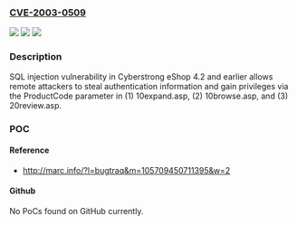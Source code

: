 ### [CVE-2003-0509](https://cve.mitre.org/cgi-bin/cvename.cgi?name=CVE-2003-0509)
![](https://img.shields.io/static/v1?label=Product&message=n%2Fa&color=blue)
![](https://img.shields.io/static/v1?label=Version&message=n%2Fa&color=blue)
![](https://img.shields.io/static/v1?label=Vulnerability&message=n%2Fa&color=brighgreen)

### Description

SQL injection vulnerability in Cyberstrong eShop 4.2 and earlier allows remote attackers to steal authentication information and gain privileges via the ProductCode parameter in (1) 10expand.asp, (2) 10browse.asp, and (3) 20review.asp.

### POC

#### Reference
- http://marc.info/?l=bugtraq&m=105709450711395&w=2

#### Github
No PoCs found on GitHub currently.

